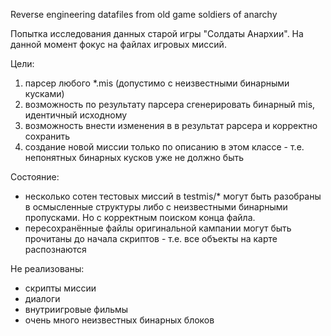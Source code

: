 Reverse engineering datafiles from old game soldiers of anarchy

Попытка исследования данных старой игры "Солдаты Анархии".
На данной момент фокус на файлах игровых миссий.

Цели:
 1. парсер любого *.mis (допустимо с неизвестными бинарными кусками)
 2. возможность по результату парсера сгенерировать бинарный mis, идентичный исходному
 3. возможность внести изменения в в результат рарсера и корректно сохранить
 4. создание новой миссии только по описанию в этом классе - т.е. непонятных бинарных кусков уже не должно быть

Состояние: 
 * несколько сотен тестовых миссий в testmis/* могут быть разобраны в осмысленные структуры либо с неизвестными бинарными пропусками. Но с корректным поиском конца файла.
 * пересохранённые файлы оригинальной кампании могут быть прочитаны до начала скриптов - т.е. все объекты на карте распознаются

Не реализованы:
 - скрипты миссии
 - диалоги
 - внутриигровые фильмы
 - очень много неизвестных бинарных блоков
